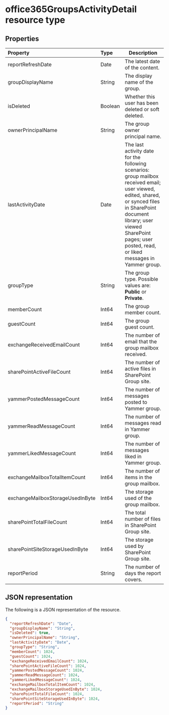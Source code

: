 # office365GroupsActivityDetail resource type

## Properties

| Property                         | Type    | Description                              |
| :------------------------------- | :------ | ---------------------------------------- |
| reportRefreshDate                | Date    | The latest date of the content.          |
| groupDisplayName                 | String  | The display name of the group.           |
| isDeleted                        | Boolean | Whether this user has been deleted or soft deleted. |
| ownerPrincipalName               | String  | The group owner principal name.          |
| lastActivityDate                 | Date    | The last activity date for the following scenarios:  group mailbox received email; user viewed, edited, shared, or synced files in SharePoint document library; user viewed SharePoint pages; user posted, read, or liked messages in Yammer group. |
| groupType                        | String  | The group type. Possible values are: **Public** or **Private**. |
| memberCount                      | Int64   | The group member count.                  |
| guestCount                       | Int64   | The group guest count.                   |
| exchangeReceivedEmailCount       | Int64   | The number of email that the group mailbox received. |
| sharePointActiveFileCount        | Int64   | The number of active files in SharePoint Group site. |
| yammerPostedMessageCount         | Int64   | The number of messages posted to Yammer group. |
| yammerReadMessageCount           | Int64   | The number of messages read in Yammer group. |
| yammerLikedMessageCount          | Int64   | The number of messages liked in Yammer group. |
| exchangeMailboxTotalItemCount    | Int64   | The number of items in the group mailbox. |
| exchangeMailboxStorageUsedInByte | Int64   | The storage used of the group mailbox.   |
| sharePointTotalFileCount         | Int64   | The total number of files in SharePoint Group site. |
| sharePointSiteStorageUsedInByte  | Int64   | The storage used by SharePoint Group site. |
| reportPeriod                     | String  | The number of days the report covers.    |

## JSON representation

The following is a JSON representation of the resource.

<!-- {
  "blockType": "resource",
  "@odata.type": "microsoft.graph.office365GroupsActivityDetail"
} -->

```json
{
  "reportRefreshDate": "Date", 
  "groupDisplayName": "String", 
  "isDeleted": true, 
  "ownerPrincipalName": "String", 
  "lastActivityDate": "Date", 
  "groupType": "String", 
  "memberCount": 1024, 
  "guestCount": 1024, 
  "exchangeReceivedEmailCount": 1024, 
  "sharePointActiveFileCount": 1024, 
  "yammerPostedMessageCount": 1024, 
  "yammerReadMessageCount": 1024, 
  "yammerLikedMessageCount": 1024, 
  "exchangeMailboxTotalItemCount": 1024, 
  "exchangeMailboxStorageUsedInByte": 1024, 
  "sharePointTotalFileCount": 1024, 
  "sharePointSiteStorageUsedInByte": 1024, 
  "reportPeriod": "String"
}
```
